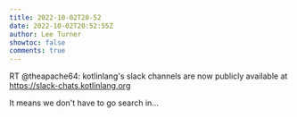 ```yaml
---
title: 2022-10-02T20-52
date: 2022-10-02T20:52:55Z
author: Lee Turner
showtoc: false
comments: true
---
```


RT @theapache64: kotlinlang's slack channels are now publicly available at https://slack-chats.kotlinlang.org

It means we don't have to go search in…


